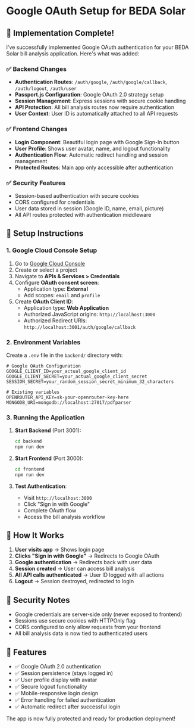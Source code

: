 # Google OAuth Setup for BEDA Solar

## 🎯 Implementation Complete!

I've successfully implemented Google OAuth authentication for your BEDA Solar bill analysis application. Here's what was added:

### ✅ Backend Changes
- **Authentication Routes**: `/auth/google`, `/auth/google/callback`, `/auth/logout`, `/auth/user`
- **Passport.js Configuration**: Google OAuth 2.0 strategy setup
- **Session Management**: Express sessions with secure cookie handling
- **API Protection**: All bill analysis routes now require authentication
- **User Context**: User ID is automatically attached to all API requests

### ✅ Frontend Changes
- **Login Component**: Beautiful login page with Google Sign-In button
- **User Profile**: Shows user avatar, name, and logout functionality
- **Authentication Flow**: Automatic redirect handling and session management
- **Protected Routes**: Main app only accessible after authentication

### ✅ Security Features
- Session-based authentication with secure cookies
- CORS configured for credentials
- User data stored in session (Google ID, name, email, picture)
- All API routes protected with authentication middleware

## 🔧 Setup Instructions

### 1. Google Cloud Console Setup

1. Go to [Google Cloud Console](https://console.cloud.google.com/)
2. Create or select a project
3. Navigate to **APIs & Services > Credentials**
4. Configure **OAuth consent screen**:
   - Application type: **External**
   - Add scopes: `email` and `profile`
5. Create **OAuth Client ID**:
   - Application type: **Web Application**
   - Authorized JavaScript origins: `http://localhost:3000`
   - Authorized Redirect URIs: `http://localhost:3001/auth/google/callback`

### 2. Environment Variables

Create a `.env` file in the `backend/` directory with:

```env
# Google OAuth Configuration
GOOGLE_CLIENT_ID=your_actual_google_client_id
GOOGLE_CLIENT_SECRET=your_actual_google_client_secret
SESSION_SECRET=your_random_session_secret_minimum_32_characters

# Existing variables
OPENROUTER_API_KEY=sk-your-openrouter-key-here
MONGODB_URI=mongodb://localhost:27017/pdfparser
```

### 3. Running the Application

1. **Start Backend** (Port 3001):
   ```bash
   cd backend
   npm run dev
   ```

2. **Start Frontend** (Port 3000):
   ```bash
   cd frontend
   npm run dev
   ```

3. **Test Authentication**:
   - Visit `http://localhost:3000`
   - Click "Sign in with Google"
   - Complete OAuth flow
   - Access the bill analysis workflow

## 🚀 How It Works

1. **User visits app** → Shows login page
2. **Clicks "Sign in with Google"** → Redirects to Google OAuth
3. **Google authentication** → Redirects back with user data
4. **Session created** → User can access bill analysis
5. **All API calls authenticated** → User ID logged with all actions
6. **Logout** → Session destroyed, redirected to login

## 🔐 Security Notes

- Google credentials are server-side only (never exposed to frontend)
- Sessions use secure cookies with HTTPOnly flag
- CORS configured to only allow requests from your frontend
- All bill analysis data is now tied to authenticated users

## 📱 Features

- ✅ Google OAuth 2.0 authentication
- ✅ Session persistence (stays logged in)
- ✅ User profile display with avatar
- ✅ Secure logout functionality
- ✅ Mobile-responsive login design
- ✅ Error handling for failed authentication
- ✅ Automatic redirect after successful login

The app is now fully protected and ready for production deployment! 